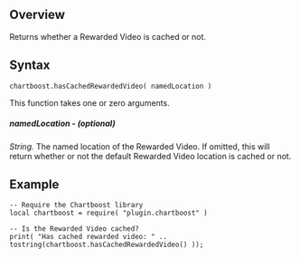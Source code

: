 ## Overview

Returns whether a Rewarded Video is cached or not.

## Syntax

```
chartboost.hasCachedRewardedVideo( namedLocation )
```
This function takes one or zero arguments.

##### namedLocation - (optional)

*String.* The named location of the Rewarded Video. If omitted, this will return whether or not the default Rewarded Video location is cached or not.


## Example
```
-- Require the Chartboost library
local chartboost = require( "plugin.chartboost" )

-- Is the Rewarded Video cached?
print( "Has cached rewarded video: " .. tostring(chartboost.hasCachedRewardedVideo() ));
```
